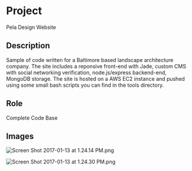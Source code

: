 # Project #

Pela Design Website

## Description ##

Sample of code written for a Baltimore based landscape architecture company. The site includes a reponsive front-end with Jade, custom CMS with social networking verification, node.js/express backend-end, MongoDB storage. The site is hosted on a AWS EC2 instance and pushed using some small bash scripts you can find in the tools directory.

## Role ##

Complete Code Base

## Images ##

![Screen Shot 2017-01-13 at 1.24.14 PM.png](https://bitbucket.org/repo/Lqjdbg/images/1805774581-Screen%20Shot%202017-01-13%20at%201.24.14%20PM.png)

![Screen Shot 2017-01-13 at 1.24.30 PM.png](https://bitbucket.org/repo/Lqjdbg/images/2137544936-Screen%20Shot%202017-01-13%20at%201.24.30%20PM.png)